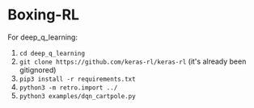 # Boxing-RL

For deep_q_learning:

1. `cd deep_q_learning`
2. `git clone https://github.com/keras-rl/keras-rl` (it's already been gitignored)
2. `pip3 install -r requirements.txt`
3. `python3 -m retro.import ../`
4. `python3 examples/dqn_cartpole.py`
